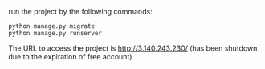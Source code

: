 
run the project by the following commands:
```
python manage.py migrate
python manage.py runserver
```

The URL to access the project is http://3.140.243.230/ (has been shutdown due to the expiration of free account)

